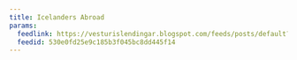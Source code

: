 ```yaml
---
title: Icelanders Abroad
params:
  feedlink: https://vesturislendingar.blogspot.com/feeds/posts/default?alt=rss
  feedid: 530e0fd25e9c185b3f045bc8dd445f14
---
```

